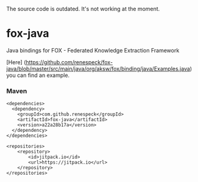 The source code is outdated. It's not working at the moment.


fox-java
========

Java bindings for FOX - Federated Knowledge Extraction Framework


[Here] (https://github.com/renespeck/fox-java/blob/master/src/main/java/org/aksw/fox/binding/java/Examples.java) you can find an example.


### Maven
    <dependencies>
      <dependency>
        <groupId>com.github.renespeck</groupId>
        <artifactId>fox-java</artifactId>
        <version>a22a28b17a</version>
      </dependency>
    </dependencies>
    
    <repositories>
        <repository>
            <id>jitpack.io</id>
            <url>https://jitpack.io</url>
        </repository>
    </repositories>
